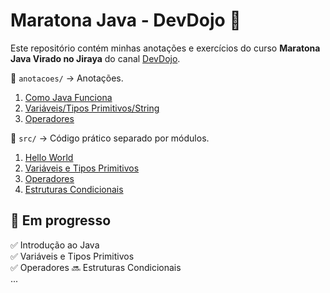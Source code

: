 # Maratona Java - DevDojo 🚀  

Este repositório contém minhas anotações e exercícios do curso **Maratona Java Virado no Jiraya** do canal [DevDojo](https://www.youtube.com/@DevDojoBrasil).

📁 `anotacoes/` → Anotações. 
1. [Como Java Funciona](anotacoes/introducao/como_java_funciona/como_java_funciona.md)
2. [Variáveis/Tipos Primitivos/String](anotacoes/introducao/variaveis_e_tipos.md)
3. [Operadores](anotacoes/introducao/operadores.md/) 

📁 `src/` → Código prático separado por módulos. 
1. [Hello World](src/introducao/aula01/HelloWorld.java/)
2. [Variáveis e Tipos Primitivos](src/introducao/aula02/TiposPrimitivos.java/)
3. [Operadores](src/introducao/aula03/Operadores.java)
4. [Estruturas Condicionais](src/introducao/aula04/EstruturasCondicionais.java)

## 🚧 Em progresso  
✅ Introdução ao Java  
✅ Variáveis e Tipos Primitivos  
✅ Operadores
🔜 Estruturas Condicionais  
...